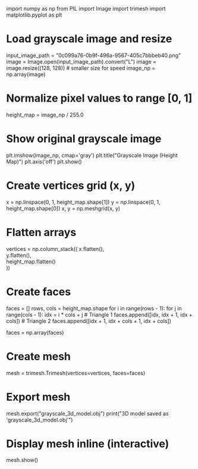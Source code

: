 import numpy as np
from PIL import Image
import trimesh
import matplotlib.pyplot as plt

# Load grayscale image and resize
input_image_path = "0c099a76-0b9f-496a-9567-405c7bbbeb40.png" 
image = Image.open(input_image_path).convert("L")
image = image.resize((128, 128))  # smaller size for speed
image_np = np.array(image)

# Normalize pixel values to range [0, 1]
height_map = image_np / 255.0

# Show original grayscale image
plt.imshow(image_np, cmap='gray')
plt.title("Grayscale Image (Height Map)")
plt.axis('off')
plt.show()

# Create vertices grid (x, y)
x = np.linspace(0, 1, height_map.shape[1])
y = np.linspace(0, 1, height_map.shape[0])
x, y = np.meshgrid(x, y)

# Flatten arrays
vertices = np.column_stack((
    x.flatten(),                
    y.flatten(),                
    height_map.flatten()         
))

# Create faces 
faces = []
rows, cols = height_map.shape
for i in range(rows - 1):
    for j in range(cols - 1):
        idx = i * cols + j
        # Triangle 1
        faces.append([idx, idx + 1, idx + cols])
        # Triangle 2
        faces.append([idx + 1, idx + cols + 1, idx + cols])

faces = np.array(faces)

# Create mesh
mesh = trimesh.Trimesh(vertices=vertices, faces=faces)

# Export mesh
mesh.export("grayscale_3d_model.obj")
print("3D model saved as 'grayscale_3d_model.obj'")

# Display mesh inline (interactive)
mesh.show()
